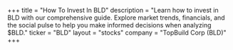 +++
title = "How To Invest In BLD"
description = "Learn how to invest in BLD with our comprehensive guide. Explore market trends, financials, and the social pulse to help you make informed decisions when analyzing $BLD."
ticker = "BLD"
layout = "stocks"
company = "TopBuild Corp (BLD)"
+++


